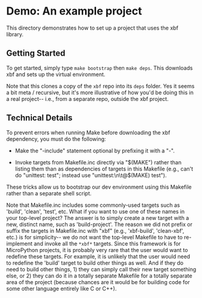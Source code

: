 # Demo: An example project

This directory demonstrates how to set up a project that uses the xbf library.

## Getting Started

To get started, simply type `make bootstrap` then `make deps`.
This downloads xbf and sets up the virtual environment.

Note that this clones a copy of the `xbf` repo into its `deps` folder. Yes it seems
a bit meta / recursive,  but it's more illustrative of how you'd be doing this in a
real project-- i.e., from a separate repo, outside the xbf project.

## Technical Details

To prevent errors when running Make before downloading the xbf dependency, you must do the following:

- Make the "-include" statement optional by prefixing it with a "-".

- Invoke targets from Makefile.inc directly via "$(MAKE") rather than listing them than as dependencies
  of targets in this Makefile (e.g., can't do "unittest: test"; instead use "unittest:\n\t@$(MAKE) test").

These tricks allow us to bootstrap our dev environment using this Makefile rather than a separate shell script.

Note that Makefile.inc includes some commonly-used targets such as 'build', 'clean', 'test', etc.
What if you want to use one of these names in your top-level project? The answer is to simply create
a new target with a new, distinct name, such as 'build-project'. The reason we did not prefix or suffix
the targets in Makefile.inc with "xbf" (e.g., 'xbf-build', 'clean-xbf', etc.) is for simplicity-- we do not
want the top-level Makefile to have to re-implement and invoke all the `*xbf*` targets. Since this framework
is for MicroPython projects, it is probably very rare that the user would want to redefine these targets.
For example, it is unlikely that the user would need to redefine the 'build' target to build other things as well.
And if they do need to build other things, 1) they can simply call their new target something else, or 2) they can
do it in a totally separate Makefile for a totally separate area of the project (because chances are it would be
for building code for some other language entirely like C or C++).
